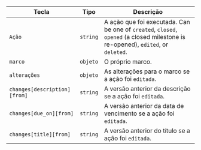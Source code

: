 | Tecla                        | Tipo     | Descrição                                                                                                                        |
| ---------------------------- | -------- | -------------------------------------------------------------------------------------------------------------------------------- |
| `Ação`                       | `string` | A ação que foi executada. Can be one of `created`, `closed`, `opened` (a closed milestone is re-opened), `edited`, or `deleted`. |
| `marco`                      | `objeto` | O próprio marco.                                                                                                                 |
| `alterações`                 | `objeto` | As alterações para o marco se a ação foi `editada`.                                                                              |
| `changes[description][from]` | `string` | A versão anterior da descrição se a ação foi `editada`.                                                                          |
| `changes[due_on][from]`      | `string` | A versão anterior da data de vencimento se a ação foi `editada`.                                                                 |
| `changes[title][from]`       | `string` | A versão anterior do título se a ação foi `editada`.                                                                             |
